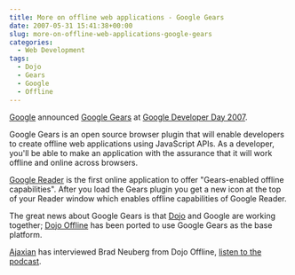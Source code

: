```yaml
---
title: More on offline web applications - Google Gears
date: 2007-05-31 15:41:38+00:00
slug: more-on-offline-web-applications-google-gears
categories:
  - Web Development
tags:
  - Dojo
  - Gears
  - Google
  - Offline
---
```


[Google](http://www.google.com/) announced [Google Gears](http://gears.google.com/) at [Google Developer Day 2007](http://code.google.com/events/developerday/).

Google Gears is an open source browser plugin that will enable developers to create offline web applications using JavaScript APIs. As a developer, you'll be able to make an application with the assurance that it will work offline and online across browsers.

[Google Reader](http://reader.google.com/) is the first online application to offer "Gears-enabled offline capabilities". After you load the Gears plugin you get a new icon at the top of your Reader window which enables offline capabilities of Google Reader.

The great news about Google Gears is that [Dojo](http://dojotoolkit.org/) and Google are working together; [Dojo Offline](http://o.dojotoolkit.org/offline) has been ported to use Google Gears as the base platform.

[Ajaxian](http://ajaxian.com/) has interviewed Brad Neuberg from Dojo Offline, [listen to the podcast](http://media.ajaxian.com/podcasts/audibleajax-show-21.mp3).

